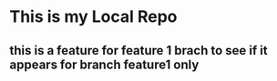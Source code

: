 # This is my Local Repo
## this is a feature for feature 1 brach to see if it appears for branch feature1 only
